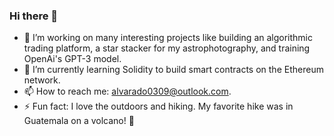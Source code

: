 ### Hi there 👋
- 🔭 I’m working on many interesting projects like building an algorithmic trading platform, a star stacker for my astrophotography, and training OpenAi's GPT-3 model.
- 🌱 I’m currently learning Solidity to build smart contracts on the Ethereum network. 
- 📫 How to reach me: alvarado0309@outlook.com.
- ⚡ Fun fact: I love the outdoors and hiking. My favorite hike was in Guatemala on a volcano! 🌋
<!--
**emilyalvarado/emilyalvarado** is a ✨ _special_ ✨ repository because its `README.md` (this file) appears on your GitHub profile.
